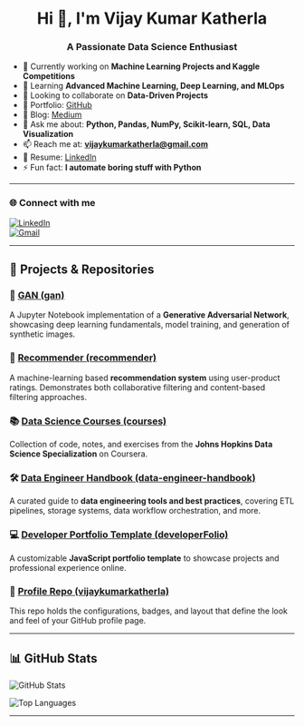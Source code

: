 <h1 align="center">Hi 👋, I'm Vijay Kumar Katherla</h1>
<h3 align="center">A Passionate Data Science Enthusiast</h3>

- 🔭 Currently working on **Machine Learning Projects and Kaggle Competitions**
- 🌱 Learning **Advanced Machine Learning, Deep Learning, and MLOps**
- 👯 Looking to collaborate on **Data-Driven Projects**
- 💼 Portfolio: [GitHub](https://github.com/vijaykumarkatherla)
- 📝 Blog: [Medium](https://medium.com/@vijaykumarkatherla)
- 💬 Ask me about: **Python, Pandas, NumPy, Scikit-learn, SQL, Data Visualization**
- 📫 Reach me at: **vijaykumarkatherla@gmail.com**
- 📄 Resume: [LinkedIn](https://www.linkedin.com/in/katherla-vijay-kumar-566b76265/)
- ⚡ Fun fact: **I automate boring stuff with Python**

---

### 🌐 Connect with me

[![LinkedIn](https://img.shields.io/badge/LinkedIn-blue?style=flat&logo=linkedin)](https://www.linkedin.com/in/katherla-vijay-kumar-566b76265/)  
[![Gmail](https://img.shields.io/badge/Gmail-red?style=flat&logo=gmail&logoColor=white)](mailto:vijaykumarkatherla@gmail.com)

---

## 📁 Projects & Repositories

### 🎨 [GAN (gan)](https://github.com/vijaykumarkatherla/gan)  
A Jupyter Notebook implementation of a **Generative Adversarial Network**, showcasing deep learning fundamentals, model training, and generation of synthetic images.

### 🛒 [Recommender (recommender)](https://github.com/vijaykumarkatherla/recommender)  
A machine-learning based **recommendation system** using user-product ratings. Demonstrates both collaborative filtering and content-based filtering approaches.

### 📚 [Data Science Courses (courses)](https://github.com/vijaykumarkatherla/courses)  
Collection of code, notes, and exercises from the **Johns Hopkins Data Science Specialization** on Coursera.

### 🛠 [Data Engineer Handbook (data-engineer-handbook)](https://github.com/vijaykumarkatherla/data-engineer-handbook)  
A curated guide to **data engineering tools and best practices**, covering ETL pipelines, storage systems, data workflow orchestration, and more.

### 💻 [Developer Portfolio Template (developerFolio)](https://github.com/vijaykumarkatherla/developerFolio)  
A customizable **JavaScript portfolio template** to showcase projects and professional experience online.

### 🧩 [Profile Repo (vijaykumarkatherla)](https://github.com/vijaykumarkatherla/vijaykumarkatherla)  
This repo holds the configurations, badges, and layout that define the look and feel of your GitHub profile page.

---

## 📊 GitHub Stats

<p align="left">
  <img src="https://github-readme-stats.vercel.app/api?username=vijaykumarkatherla&show_icons=true&theme=default" alt="GitHub Stats" />
</p>

<p align="left">
  <img src="https://github-readme-stats.vercel.app/api/top-langs?username=vijaykumarkatherla&layout=compact&langs_count=6" alt="Top Languages" />
</p>

---
